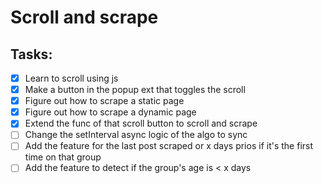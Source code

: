# Scroll and scrape

## Tasks:
- [x] Learn to scroll using js
- [x] Make a button in the popup ext that toggles the scroll
- [x] Figure out how to scrape a static page
- [x] Figure out how to scrape a dynamic page
- [x] Extend the func of that scroll button to scroll and scrape
- [ ] Change the setInterval async logic of the algo to sync
- [ ] Add the feature for the last post scraped or x days prios if it's the first time on that group
- [ ] Add the feature to detect if the group's age is < x days